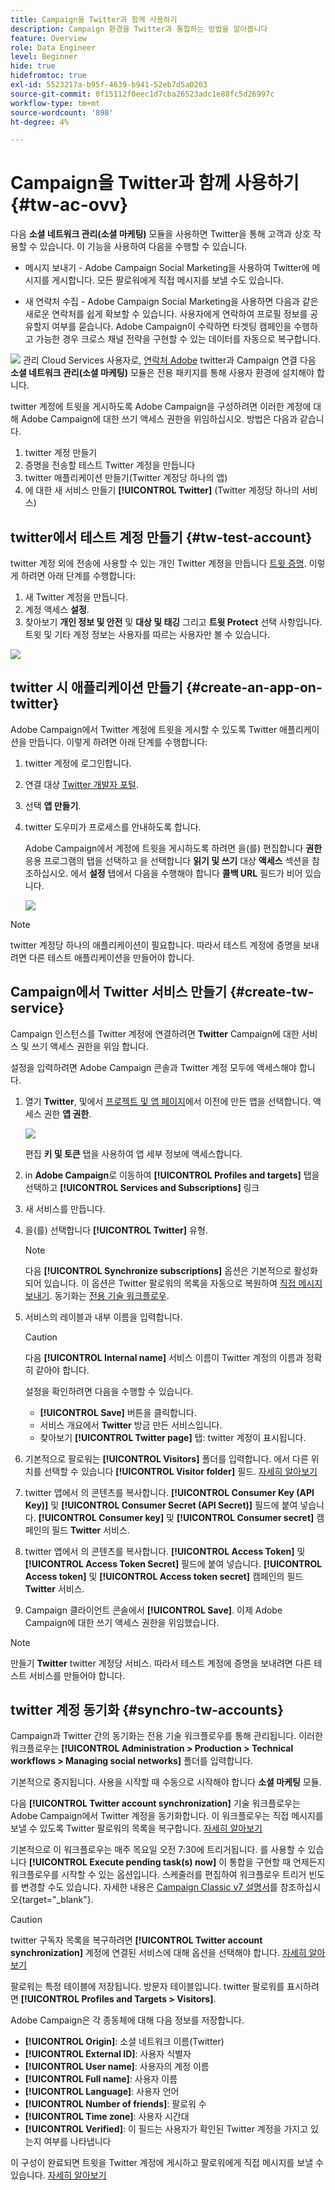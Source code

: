 ```yaml
---
title: Campaign을 Twitter과 함께 사용하기
description: Campaign 환경을 Twitter과 통합하는 방법을 알아봅니다
feature: Overview
role: Data Engineer
level: Beginner
hide: true
hidefromtoc: true
exl-id: 5523217a-b95f-4639-b941-52eb7d5a0203
source-git-commit: 0f15112f0eec1d7cba26523adc1e88fc5d26997c
workflow-type: tm+mt
source-wordcount: '898'
ht-degree: 4%

---
```


# Campaign을 Twitter과 함께 사용하기{#tw-ac-ovv}

다음 **소셜 네트워크 관리(소셜 마케팅)** 모듈을 사용하면 Twitter을 통해 고객과 상호 작용할 수 있습니다. 이 기능을 사용하여 다음을 수행할 수 있습니다.

* 메시지 보내기 - Adobe Campaign Social Marketing을 사용하여 Twitter에 메시지를 게시합니다. 모든 팔로워에게 직접 메시지를 보낼 수도 있습니다.

* 새 연락처 수집 - Adobe Campaign Social Marketing을 사용하면 다음과 같은 새로운 연락처를 쉽게 확보할 수 있습니다. 사용자에게 연락하여 프로필 정보를 공유할지 여부를 묻습니다. Adobe Campaign이 수락하면 타겟팅 캠페인을 수행하고 가능한 경우 크로스 채널 전략을 구현할 수 있는 데이터를 자동으로 복구합니다.

![](../assets/do-not-localize/speech.png)  관리 Cloud Services 사용자로, [연락처 Adobe](../start/campaign-faq.md#support) twitter과 Campaign 연결 다음  **소셜 네트워크 관리(소셜 마케팅)** 모듈은 전용 패키지를 통해 사용자 환경에 설치해야 합니다.


twitter 계정에 트윗을 게시하도록 Adobe Campaign을 구성하려면 이러한 계정에 대해 Adobe Campaign에 대한 쓰기 액세스 권한을 위임하십시오. 방법은 다음과 같습니다.

1. twitter 계정 만들기
1. 증명을 전송할 테스트 Twitter 계정을 만듭니다
1. twitter 애플리케이션 만들기(Twitter 계정당 하나의 앱)
1. 에 대한 새 서비스 만들기 **[!UICONTROL Twitter]** (Twitter 계정당 하나의 서비스)

## twitter에서 테스트 계정 만들기 {#tw-test-account}

twitter 계정 외에 전송에 사용할 수 있는 개인 Twitter 계정을 만듭니다 [트윗 증명](../send/twitter.md#send-tw-proofs). 이렇게 하려면 아래 단계를 수행합니다:

1. 새 Twitter 계정을 만듭니다.
1. 계정 액세스  **설정**.
1. 찾아보기 **개인 정보 및 안전** 및 **대상 및 태깅** 그리고 **트윗 Protect** 선택 사항입니다. 트윗 및 기타 계정 정보는 사용자를 따르는 사용자만 볼 수 있습니다.

![](assets/social_tw_test_page.png)

## twitter 시 애플리케이션 만들기 {#create-an-app-on-twitter}

Adobe Campaign에서 Twitter 계정에 트윗을 게시할 수 있도록 Twitter 애플리케이션을 만듭니다.  이렇게 하려면 아래 단계를 수행합니다:

1. twitter 계정에 로그인합니다.
1. 연결 대상 [Twitter 개발자 포털](https://developer.twitter.com/en/apps).
1. 선택 **앱 만들기**.
1. twitter 도우미가 프로세스를 안내하도록 합니다.

   Adobe Campaign에서 계정에 트윗을 게시하도록 하려면 을(를) 편집합니다 **권한** 응용 프로그램의 탭을 선택하고 을 선택합니다 **읽기 및 쓰기** 대상 **액세스** 섹션을 참조하십시오. 에서 **설정** 탭에서 다음을 수행해야 합니다 **콜백 URL** 필드가 비어 있습니다.

   ![](assets/social_tw_app.png)

>[!NOTE]
>
>twitter 계정당 하나의 애플리케이션이 필요합니다. 따라서 테스트 계정에 증명을 보내려면 다른 테스트 애플리케이션을 만들어야 합니다.

## Campaign에서 Twitter 서비스 만들기 {#create-tw-service}

Campaign 인스턴스를 Twitter 계정에 연결하려면 **Twitter** Campaign에 대한 서비스 및 쓰기 액세스 권한을 위임 합니다.

설정을 입력하려면 Adobe Campaign 콘솔과 Twitter 계정 모두에 액세스해야 합니다.

1. 열기 **Twitter**, 및에서 [프로젝트 및 앱 페이지](https://developer.twitter.com/en/portal/projects-and-apps)에서 이전에 만든 앱을 선택합니다. 액세스 권한 **앱 권한**.

   ![](assets/social_tw_service.png)

   편집 **키 및 토큰** 탭을 사용하여 앱 세부 정보에 액세스합니다.

1. in **Adobe Campaign**&#x200B;로 이동하여 **[!UICONTROL Profiles and targets]** 탭을 선택하고 **[!UICONTROL Services and Subscriptions]** 링크
1. 새 서비스를 만듭니다.
1. 을(를) 선택합니다 **[!UICONTROL Twitter]** 유형.

   >[!NOTE]
   >
   >다음 **[!UICONTROL Synchronize subscriptions]** 옵션은 기본적으로 활성화되어 있습니다. 이 옵션은 Twitter 팔로워의 목록을 자동으로 복원하여 [직접 메시지 보내기](../send/twitter.md#direct-tw-messages). 동기화는 [전용 기술 워크플로우](#synchro-tw-accounts).

1. 서비스의 레이블과 내부 이름을 입력합니다.

   >[!CAUTION]
   >
   >다음 **[!UICONTROL Internal name]** 서비스 이름이 Twitter 계정의 이름과 정확히 같아야 합니다.

   설정을 확인하려면 다음을 수행할 수 있습니다.

   * **[!UICONTROL Save]** 버튼을 클릭합니다.
   * 서비스 개요에서 **Twitter** 방금 만든 서비스입니다.
   * 찾아보기 **[!UICONTROL Twitter page]** 탭: twitter 계정이 표시됩니다.

1. 기본적으로 팔로워는 **[!UICONTROL Visitors]** 폴더를 입력합니다. 에서 다른 위치를 선택할 수 있습니다 **[!UICONTROL Visitor folder]** 필드. [자세히 알아보기](../send/twitter.md#direct-tw-messages)

1. twitter 앱에서 의 콘텐츠를 복사합니다. **[!UICONTROL Consumer Key (API Key)]** 및 **[!UICONTROL Consumer Secret (API Secret)]** 필드에 붙여 넣습니다. **[!UICONTROL Consumer key]** 및 **[!UICONTROL Consumer secret]** 캠페인의 필드 **Twitter** 서비스.

1. twitter 앱에서 의 콘텐츠를 복사합니다. **[!UICONTROL Access Token]** 및 **[!UICONTROL Access Token Secret]** 필드에 붙여 넣습니다. **[!UICONTROL Access token]** 및 **[!UICONTROL Access token secret]** 캠페인의 필드 **Twitter** 서비스.

1. Campaign 클라이언트 콘솔에서 **[!UICONTROL Save]**. 이제 Adobe Campaign에 대한 쓰기 액세스 권한을 위임했습니다.


>[!NOTE]
>
>만들기 **Twitter** twitter 계정당 서비스. 따라서 테스트 계정에 증명을 보내려면 다른 테스트 서비스를 만들어야 합니다.

## twitter 계정 동기화 {#synchro-tw-accounts}

Campaign과 Twitter 간의 동기화는 전용 기술 워크플로우를 통해 관리됩니다. 이러한 워크플로우는 **[!UICONTROL Administration > Production > Technical workflows > Managing social networks]** 폴더를 입력합니다.

기본적으로 중지됩니다. 사용을 시작할 때 수동으로 시작해야 합니다 **소셜 마케팅** 모듈.

다음 **[!UICONTROL Twitter account synchronization]** 기술 워크플로우는 Adobe Campaign에서 Twitter 계정을 동기화합니다. 이 워크플로우는 직접 메시지를 보낼 수 있도록 Twitter 팔로워의 목록을 복구합니다. [자세히 알아보기](../send/twitter.md#direct-tw-messages)

기본적으로 이 워크플로우는 매주 목요일 오전 7:30에 트리거됩니다. 를 사용할 수 있습니다 **[!UICONTROL Execute pending task(s) now]** 이 통합을 구현할 때 언제든지 워크플로우를 시작할 수 있는 옵션입니다.  스케줄러를 편집하여 워크플로우 트리거 빈도를 변경할 수도 있습니다. 자세한 내용은 [Campaign Classic v7 설명서](https://experienceleague.adobe.com/docs/campaign-classic/using/automating-with-workflows/flow-control-activities/scheduler.html)를 참조하십시오{target=&quot;_blank&quot;}.

>[!CAUTION]
>
>twitter 구독자 목록을 복구하려면 **[!UICONTROL Twitter account synchronization]** 계정에 연결된 서비스에 대해 옵션을 선택해야 합니다. [자세히 알아보기](#create-tw-service)

팔로워는 특정 테이블에 저장됩니다. 방문자 테이블입니다. twitter 팔로워를 표시하려면 **[!UICONTROL Profiles and Targets > Visitors]**.

Adobe Campaign은 각 종동체에 대해 다음 정보를 저장합니다.

* **[!UICONTROL Origin]**: 소셜 네트워크 이름(Twitter)
* **[!UICONTROL External ID]**: 사용자 식별자
* **[!UICONTROL User name]**: 사용자의 계정 이름
* **[!UICONTROL Full name]**: 사용자 이름
* **[!UICONTROL Language]**: 사용자 언어
* **[!UICONTROL Number of friends]**: 팔로워 수
* **[!UICONTROL Time zone]**: 사용자 시간대
* **[!UICONTROL Verified]**: 이 필드는 사용자가 확인된 Twitter 계정을 가지고 있는지 여부를 나타냅니다

이 구성이 완료되면 트윗을 Twitter 계정에 게시하고 팔로워에게 직접 메시지를 보낼 수 있습니다. [자세히 알아보기](../send/twitter.md)
